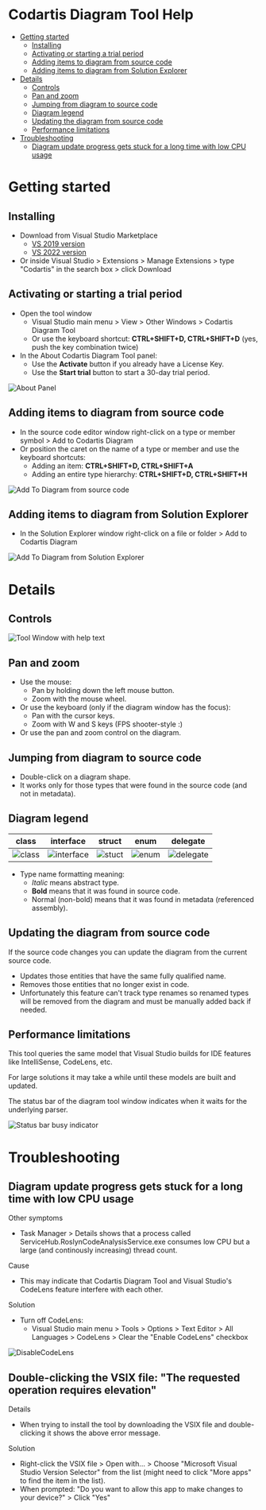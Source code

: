 # Codartis Diagram Tool Help

* [Getting started](#getting-started)
  * [Installing](#installing)
  * [Activating or starting a trial period](#activating-or-starting-a-trial-period)
  * [Adding items to diagram from source code](#adding-items-to-diagram-from-source-code)
  * [Adding items to diagram from Solution Explorer](#adding-items-to-diagram-from-solution-explorer)
* [Details](#details)
  * [Controls](#controls)
  * [Pan and zoom](#pan-and-zoom)
  * [Jumping from diagram to source code](#jumping-from-diagram-to-source-code)
  * [Diagram legend](#diagram-legend)
  * [Updating the diagram from source code](#updating-the-diagram-from-source-code)
  * [Performance limitations](#performance-limitations)
* [Troubleshooting](#troubleshooting)
  * [Diagram update progress gets stuck for a long time with low CPU usage](#diagram-update-progress-gets-stuck-for-a-long-time-with-low-CPU-usage)

# Getting started

## Installing
* Download from Visual Studio Marketplace
  * [VS 2019 version](https://marketplace.visualstudio.com/items?itemName=FerencVizkeleti.QuickDiagramToolforC)
  * [VS 2022 version]()
* Or inside Visual Studio > Extensions > Manage Extensions > type "Codartis" in the search box > click Download

## Activating or starting a trial period
* Open the tool window 
  * Visual Studio main menu > View > Other Windows > Codartis Diagram Tool
  * Or use the keyboard shortcut: **CTRL+SHIFT+D, CTRL+SHIFT+D** (yes, push the key combination twice)
* In the About Codartis Diagram Tool panel:
  * Use the **Activate** button if you already have a License Key.
  * Use the **Start trial** button to start a 30-day trial period.

![About Panel](images/AboutPanel.PNG)

## Adding items to diagram from source code
* In the source code editor window right-click on a type or member symbol > Add to Codartis Diagram
* Or position the caret on the name of a type or member and use the keyboard shortcuts:
  * Adding an item: **CTRL+SHIFT+D, CTRL+SHIFT+A** 
  * Adding an entire type hierarchy: **CTRL+SHIFT+D, CTRL+SHIFT+H** 

![Add To Diagram from source code](images/AddToDiagramFromSourceCode.png)

## Adding items to diagram from Solution Explorer
* In the Solution Explorer window right-click on a file or folder > Add to Codartis Diagram

![Add To Diagram from Solution Explorer](images/AddToDiagramFromSolutionExplorer.png)

# Details

## Controls

![Tool Window with help text](images/CodartisToolWindowWithHelpText.png)

## Pan and zoom
* Use the mouse: 
  * Pan by holding down the left mouse button.
  * Zoom with the mouse wheel.
* Or use the keyboard (only if the diagram window has the focus): 
  * Pan with the cursor keys.
  * Zoom with W and S keys (FPS shooter-style :)
* Or use the pan and zoom control on the diagram.

## Jumping from diagram to source code
* Double-click on a diagram shape.
* It works only for those types that were found in the source code (and not in metadata).

## Diagram legend

| class | interface | struct | enum | delegate |
|-------|-----------|--------|------|----------|
| ![class](images/SampleClass.png) | ![interface](images/SampleInterface.png) | ![stuct](images/SampleStruct.png) | ![enum](images/SampleEnum.png) | ![delegate](images/SampleDelegate.png) |

* Type name formatting meaning:
  * *Italic* means abstract type.
  * **Bold** means that it was found in source code.
  * Normal (non-bold) means that it was found in metadata (referenced assembly).

## Updating the diagram from source code
If the source code changes you can update the diagram from the current source code.

* Updates those entities that have the same fully qualified name.
* Removes those entities that no longer exist in code.
* Unfortunately this feature can't track type renames so renamed types will be removed from the diagram and must be manually added back if needed.

## Performance limitations
This tool queries the same model that Visual Studio builds for IDE features like IntelliSense, CodeLens, etc. 

For large solutions it may take a while until these models are built and updated.

The status bar of the diagram tool window indicates when it waits for the underlying parser.

![Status bar busy indicator](images/StatusBarWaitingForParser.png)

# Troubleshooting

## Diagram update progress gets stuck for a long time with low CPU usage
Other symptoms
* Task Manager > Details shows that a process called ServiceHub.RoslynCodeAnalysisService.exe consumes low CPU but a large (and continously increasing) thread count. 

Cause
* This may indicate that Codartis Diagram Tool and Visual Studio's CodeLens feature interfere with each other.

Solution
* Turn off CodeLens: 
  * Visual Studio main menu > Tools > Options > Text Editor > All Languages > CodeLens > Clear the "Enable CodeLens" checkbox

![DisableCodeLens](images/DisableCodeLens.png)

## Double-clicking the VSIX file: "The requested operation requires elevation"
Details
* When trying to install the tool by downloading the VSIX file and double-clicking it shows the above error message.

Solution
* Right-click the VSIX file > Open with... > Choose "Microsoft Visual Studio Version Selector" from the list (might need to click "More apps" to find the item in the list).
* When prompted: "Do you want to allow this app to make changes to your device?" > Click "Yes"
